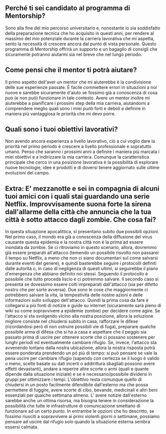 ## Perché ti sei candidato al programma di Mentorship?
Sono alla fine del mio percorso universitario e, nonostante io sia soddisfatto della preparazione tecnica che ho acquisito in questi anni, per rendere al massimo del mio potenziale durante la carriera lavorativa che mi aspetta, sento la necessità di crescere ancora dal punto di vista personale. Questo programma di Mentorship offrirà un supporto e un bagaglio di consigli che sicuramente potranno aiutarmi sia nel breve che nel lungo periodo.

## Come pensi che il mentor ti potrà aiutare?
Il primo aspetto dell'aver un mentor che mi aiuterebbe è la condivisione delle sue esperienze passate. È facile commettere errori in situazioni a noi nuove e sarebbe sicuramente d'aiuto se fossimo già a conoscenza di cosa può (e non può) funzionare in tale contesto. Avere un mentor inoltre mi aiuterebbe a pianificare i prossimi step della mia carriera, aiutandomi a comprendere meglio quali sono i miei punti forti e deboli e definire in maniera più vantaggiosa le priorità che mi devo porre.

## Quali sono i tuoi obiettivi lavorativi?
Non avendo ancora esperienza a livello lavorativo, ciò a cui voglio dare la priorità nel primo periodo è crescere a livello professionale e sopratutto umano. Penso che saranno i prossimi anni a definire i maniera più marcata i miei obiettivi e a indirizzare la mia carriera. Comunque la caratteristica principale che cerco in una posizione lavorativa è la possibilità di esplorare nuove tecnologie, idee e prodotti e di doversi tenere aggiornato sulle ultime evoluzioni del campo.

## Extra: E' mezzanotte e sei in compagnia di alcuni tuoi amici con i quali stai guardando una serie Netflix. Improvvisamente suona forte la sirena dall'allarme della città che annuncia che la tua città è sotto attacco dagli zombie.  Che cosa fai?

In questa situazione apocalittica, si presentano subito due possibili opzioni. Nel primo caso, il mondo era già a conoscenza della diffusione del virus causante questa epidemia e la nostra città non è la prima ad essere inondata da zombie. Se ci ritroviamo in questo scenario, allora, dovremmo già essere preparati all'attacco (temendo un possibile risvolto non passarei il tempo su Netflix, a meno che non ci siano documentari sul come salvarsi durante eventi del genere), e quindi basterebbe seguire i protocolli definiti dalle autorità o, in caso di negligenza di questi ultimi, si seguirebbe il piano d'emergenza che abbiano definito noi stessi. Seguendo il protocollo è possibile che tutto proceda liscio e ci potremmo salvare.
Il secondo caso si presenta se dovessimo essere colti impreparati dall'attacco (sia per difetto nostro che per sorte avversa). Due sono le cose che maggiormente ci potrebbero salvare la vita, la tempestività delle nostre azioni e delle informazioni sullo sviluppo dell'attacco. Quindi la prima cosa da fare è collegarsi a più fonti di notizie e guide su internet (sicuramente sarà pieno di wiki su come sopravvivere a epidemie zombie) per decidere come agire. Se l'attacco si sta svolgendo vicino alla nostra posizione, allora la soluzione migliore consiste nel chiudersi subito in casa, rafforzare le difese (ricordandosi però di non ostruire possibili vie di fuga), preparare qualche possibile arma di difesa che si ha a casa e aspettare che il peggio sia passato prima di uscire per ottenere scorte che ci possano sostenere per lunghi periodi ed eventualmente cambiare rifugio. Se, invece, l'attacco sta avvenendo lontano dalla nostra ubicazione, allora la nostra risposta potrà essere ponderata prendendo un pó più di tempo: si può pensare se vale la pena uscire per cambiare rifugio (sapendo con certezza se il luogo è valido o meno, scelte basate su dati incerti o addirittura sbagliati possono avere effetti devastanti), andare a reperire altre scorte o armi (quali e quante dipende dalla situazione iniziale) e se è necessario/possibile dividersi in gruppi per ottimizzare i tempi. L'obiettivo resta comunque quello di chiudersi in un posto facilmente difendibile dall'esterno ma che possa permettere di fuggire, avere scorte di cibo, bevande, medicinali e altri beni essenziali per qualche settimana almeno. L' avere notizie dall'esterno sarebbe anche un ottima risorsa, ma bisogna tenere in considerazione la possibilità che tutte le infrastrutture di comunicazione smettano di funzionare ad un certo punto.
In entrambe le opzioni che ho descritto, se fossimo riusciti a sopravvivere ai primi violenti giorni o settimane, possiamo pensare ad uscire dal rifugio solo quando la situazione esterna sembra essersi calmata.